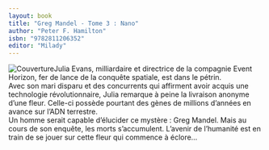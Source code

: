 ```yaml
---
layout: book
title: "Greg Mandel - Tome 3 : Nano"
author: "Peter F. Hamilton"
isbn: "9782811206352"
editor: "Milady"
---
```

![Couverture](/img/9782811206352.jpg)Julia Evans, milliardaire et directrice de la compagnie Event Horizon, fer de lance de la conquête spatiale, est dans le pétrin.  
Avec son mari disparu et des concurrents qui affirment avoir acquis une technologie révolutionnaire, Julia remarque à peine la livraison anonyme d’une fleur. Celle-ci possède pourtant des gènes de millions d’années en avance sur l’ADN terrestre.  
Un homme serait capable d’élucider ce mystère : Greg Mandel. Mais au cours de son enquête, les morts s’accumulent. L’avenir de l’humanité est en train de se jouer sur cette fleur qui commence à éclore…